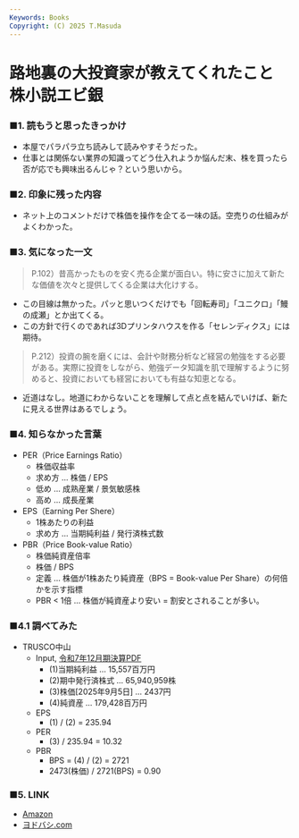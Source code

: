 ```yaml
---
Keywords: Books
Copyright: (C) 2025 T.Masuda
---
```


# 路地裏の大投資家が教えてくれたこと 株小説エビ銀

### ■1. 読もうと思ったきっかけ

* 本屋でパラパラ立ち読みして読みやすそうだった。
* 仕事とは関係ない業界の知識ってどう仕入れようか悩んだ末、株を買ったら否が応でも興味出るんじゃ？という思いから。


### ■2. 印象に残った内容
* ネット上のコメントだけで株価を操作を企てる一味の話。空売りの仕組みがよくわかった。

### ■3. 気になった一文

> P.102）昔高かったものを安く売る企業が面白い。特に安さに加えて新たな価値を次々と提供してくる企業は大化けする。

* この目線は無かった。パッと思いつくだけでも「回転寿司」「ユニクロ」「鰻の成瀬」とか出てくる。
* この方針で行くのであれば3Dプリンタハウスを作る「セレンディクス」には期待。

> P.212）投資の腕を磨くには、会計や財務分析など経営の勉強をする必要がある。実際に投資をしながら、勉強データ知識を肌で理解するように努めると、投資においても経営においても有益な知恵となる。

* 近道はなし。地道にわからないことを理解して点と点を結んでいけば、新たに見える世界はあるでしょう。

### ■4. 知らなかった言葉
* PER（Price Earnings Ratio）
    * 株価収益率
    * 求め方 … 株価 / EPS
    * 低め … 成熟産業 / 景気敏感株
    * 高め … 成長産業
* EPS（Earning Per Shere）
    * 1株あたりの利益
    * 求め方 … 当期純利益 / 発行済株式数
* PBR（Price Book-value Ratio）
    * 株価純資産倍率
    * 株価 / BPS
    * 定義 … 株価が1株あたり純資産（BPS = Book-value Per Share）の何倍かを示す指標
    * PBR < 1倍 … 株価が純資産より安い = 割安とされることが多い。

### ■4.1 調べてみた
* TRUSCO中山
    * Input, [令和7年12月期決算PDF](https://pdf.irpocket.com/C9830/bffO/pkWv/dJMv.pdf)
        * (1)当期純利益 … 15,557百万円
        * (2)期中発行済株式 … 65,940,959株
        * (3)株価[2025年9月5日] … 2437円
        * (4)純資産 … 179,428百万円
    * EPS
        * (1) / (2) = 235.94
    * PER
        * (3) / 235.94 = 10.32
    * PBR
        * BPS = (4) / (2) = 2721
        * 2473(株価) / 2721(BPS) =  0.90
 

### ■5. LINK
* [Amazon](https://www.amazon.co.jp/%E5%B0%8F%E8%AA%AC%E3%83%BB%E6%A0%AA%E5%BC%8F%E6%8A%95%E8%B3%87%E5%85%A5%E9%96%80by%E3%82%A8%E3%83%8A%E3%83%95%E3%83%B3-%E5%A4%A7%E6%9A%B4%E8%90%BD%E3%81%AE%E5%8B%9D%E8%80%85%E3%81%A8100%E5%80%8D%E6%A0%AA%E3%81%AE%E3%83%8E%E3%83%BC%E3%83%88-%E5%A5%A5%E5%B1%B1%E6%9C%88%E4%BB%81/dp/4296002392/ref=tmm_hrd_swatch_0?_encoding=UTF8&dib_tag=se&dib=eyJ2IjoiMSJ9.6oSUIFWUPniooQbBsuhJNIjlWj94jNHXX3E_xGYAtgjYE5gP91DQGJSFhJVEkfAXSnVIVo6mCfbKBJaGmExwmDAT3IGF4y6ai161DLoNJeYgcu3jWKCdJA85EThxgSNBQsmRzFqcqLW6ZtfJQCD5oW7h3g43dqVZ9bBHdAGalVTAyO-zPfEU_el2-VbaPWPbphmnf1mhAFdHHVoHRg9PHINCp31stdvawus3A1HHxSLeSwSlAYxO08XAcCJX3AXuxcRkKHN2yWc1-HT4R615sgFipVAGTF7OK4rAAQvBa3k.4VR0q4TggZqeRKDlsS9DmTRZ5uv8lw1TayEwqXum_sY&qid=1757227313&sr=8-1)
* [ヨドバシ.com](https://www.yodobashi.com/product/100000009004145243/)

